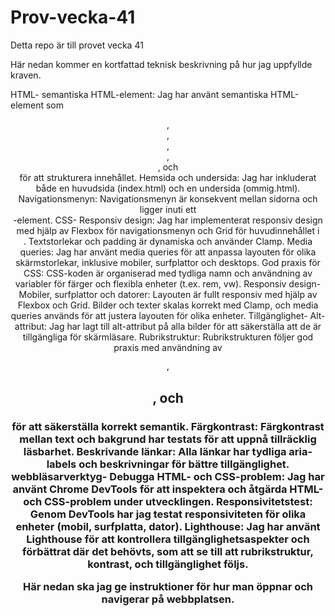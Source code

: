 # Prov-vecka-41
Detta repo är till provet vecka 41

Här nedan kommer en kortfattad teknisk beskrivning på hur jag uppfyllde kraven.

HTML-
semantiska HTML-element: 
Jag har använt semantiska HTML-element som <header>, <nav>, <main>, <section>, <article>, och <footer> för att strukturera innehållet.
Hemsida och undersida:
Jag har inkluderat både en huvudsida (index.html) och en undersida (ommig.html).
Navigationsmenyn: 
Navigationsmenyn är konsekvent mellan sidorna och ligger inuti ett <nav>-element.
CSS-
Responsiv design:
Jag har implementerat responsiv design med hjälp av Flexbox för navigationsmenyn och Grid för huvudinnehållet i <main>. Textstorlekar och padding är dynamiska och använder Clamp.
Media queries: 
Jag har använt media queries för att anpassa layouten för olika skärmstorlekar, inklusive mobiler, surfplattor och desktops.
God praxis för CSS: 
CSS-koden är organiserad med tydliga namn och användning av variabler för färger och flexibla enheter (t.ex. rem, vw).
Responsiv design-
Mobiler, surfplattor och datorer:
Layouten är fullt responsiv med hjälp av Flexbox och Grid. Bilder och texter skalas korrekt med Clamp, och media queries används för att justera layouten för olika enheter.
Tillgänglighet-
Alt-attribut: Jag har lagt till alt-attribut på alla bilder för att säkerställa att de är tillgängliga för skärmläsare.
Rubrikstruktur: 
Rubrikstrukturen följer god praxis med användning av <h1>, <h2>, och <h3> för att säkerställa korrekt semantik.
Färgkontrast: 
Färgkontrast mellan text och bakgrund har testats för att uppnå tillräcklig läsbarhet.
Beskrivande länkar: 
Alla länkar har tydliga aria-labels och beskrivningar för bättre tillgänglighet.
webbläsarverktyg-
Debugga HTML- och CSS-problem: Jag har använt Chrome DevTools för att inspektera och åtgärda HTML- och CSS-problem under utvecklingen.
Responsivitetstest: Genom DevTools har jag testat responsiviteten för olika enheter (mobil, surfplatta, dator).
Lighthouse: Jag har använt Lighthouse för att kontrollera tillgänglighetsaspekter och förbättrat där det behövts, som att se till att rubrikstruktur, kontrast, och tillgänglighet följs.


Här nedan ska jag ge instruktioner för hur man öppnar och navigerar på webbplatsen.